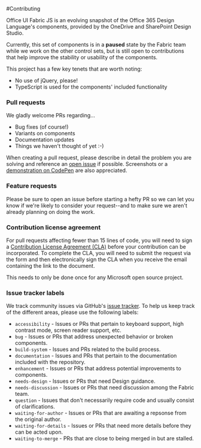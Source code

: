 #Contributing

Office UI Fabric JS is an evolving snapshot of the Office 365 Design Language's components, provided by the OneDrive and SharePoint Design Studio.

Currently, this set of components is in a **paused** state by the Fabric team while we work on the other control sets, but is still open to contributions that help improve the stability or usability of the components.

This project has a few key tenets that are worth noting:
 - No use of jQuery, please!
 - TypeScript is used for the components' included functionality

### Pull requests
We gladly welcome PRs regarding…
- Bug fixes (of course!)
- Variants on components
- Documentation updates
- Things we haven't thought of yet :-)

When creating a pull request, please describe in detail the problem you are solving and reference an [open issue](https://github.com/OfficeDev/Office-UI-Fabric-js/issues) if possible. Screenshots or a [demonstration on CodePen](http://codepen.io/pen?template=gPGzgX) are also appreciated. 

### Feature requests
Please be sure to open an issue before starting a hefty PR so we can let you know if we're likely to consider your request--and to make sure we aren't already planning on doing the work.

### Contribution license agreement
For pull requests affecting fewer than 15 lines of code, you will need to sign a [Contribution License Agreement (CLA)](https://cla.microsoft.com/) before your contribution can be incorporated. To complete the CLA, you will need to submit the request via the form and then electronically sign the CLA when you receive the email containing the link to the document.

This needs to only be done once for any Microsoft open source project.

### Issue tracker labels

We track community issues via GitHub's [issue tracker](https://github.com/OfficeDev/Office-UI-Fabric-js/issues). To help us keep track of the different areas, please use the following labels:

- `accessibility` - Issues or PRs that pertain to keyboard support, high contrast mode, screen reader support, etc.
- `bug` - Issues or PRs that address unexpected behavior or broken components.
- `build-system` - Issues and PRs related to the build process.
- `documentation` - Issues and PRs that pertain to the documentation included with the repository.
- `enhancement` - Issues or PRs that address potential improvements to components.
- `needs-design` - Issues or PRs that need Design guidance.
- `needs-discussion` - Issues or PRs that need discussion among the Fabric team.
- `question` - Issues that don't necessarily require code and usually consist of clarifications.
- `waiting-for-author` - Issues or PRs that are awaiting a repsonse from the original author.
- `waiting-for-details` - Issues or PRs that need more details before they can be acted upon.
- `waiting-to-merge` - PRs that are close to being merged in but are stalled.
